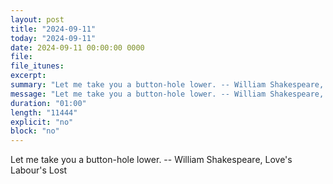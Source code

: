```yaml
---
layout: post
title: "2024-09-11"
today: "2024-09-11"
date: 2024-09-11 00:00:00 0000
file:
file_itunes:
excerpt:
summary: "Let me take you a button-hole lower. -- William Shakespeare, Love's Labour's Lost "
message: "Let me take you a button-hole lower. -- William Shakespeare, Love's Labour's Lost "
duration: "01:00"
length: "11444"
explicit: "no"
block: "no"
---
```

Let me take you a button-hole lower. -- William Shakespeare, Love's Labour's Lost 

